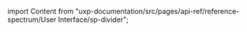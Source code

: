 
import Content from "uxp-documentation/src/pages/api-ref/reference-spectrum/User Interface/sp-divider";

<Content query="product=photoshop"/>
